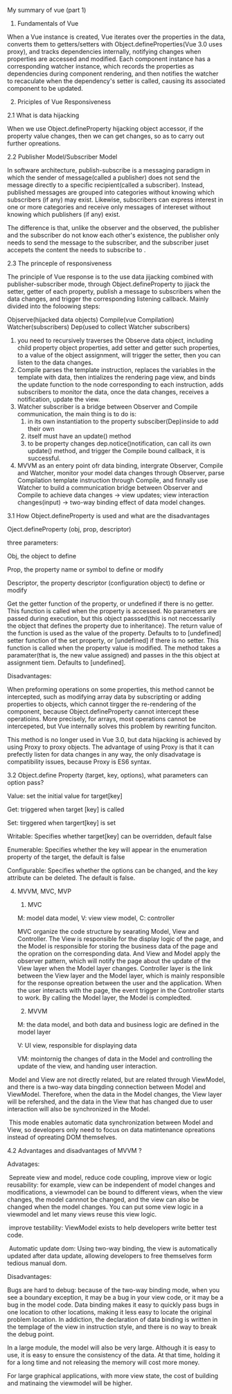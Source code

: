 My summary of vue (part 1)

1. Fundamentals of Vue

When a Vue instance is created, Vue iterates over the properties in the data, converts them to getters/setters with Object.defineProperties(Vue 3.0 uses proxy), and tracks dependencies internally, notifying changes when properties are accessed and modified. Each component instance has a corresponding watcher instance, which records the properties as dependencies during component rendering, and then notifies the watcher to recaculate when the dependency's setter is called, causing its associated component to be updated.



2. Priciples of Vue Responsiveness

2.1 What is data hijacking

When we use Object.defineProperty hijacking object accessor,  if the property value changes, then we can get changes, so as to carry out further opreations.



2.2 Publisher Model/Subscriber Model

In software architecture,  publish-subscribe is a messaging paradigm in which the sender of message(called a publisher) does not send the message directly to a specific recipient(called a subscriber). Instead, published messages are grouped into categories without knowing which subscribers (if any) may exist. Likewise, subscribers can express interest in one or more categories and receive only messages of intereset without knowing which publishers (if any) exist.

The difference is that, unlike the observer and the observed, the publisher and the subscriber do not know each other's existence, the publisher only needs to send the message to the subscriber, and the subscriber juset accepets the content the needs to subscribe to .



2.3 The princeple of responsiveness

The principle of Vue response is to the use data jijacking combined with publisher-subscriber mode,  through Object.defineProperty to jijack the setter, getter of each property, publish a message to subscribers when the data changes, and trigger the corresponding listening callback. Mainly divided into the foloowing steps:

Objserve(hijacked data objects) Compile(vue Compilation) Watcher(subscribers) Dep(used to collect Watcher subscribers)

1. you need to recursively traverses the Observe data object, including child property object properties, add setter and getter such properties, to a value of the object assignment, will trigger the setter, then you can listen to the data changes.
2. Compile parses the template instruction, replaces the variables in the template with data, then intializes the rendering page view, and binds the update function to the node corresponding to each instruction, adds subscribers to monitor the data, once the data changes, receives a notification, update the view.
3. Watcher subscriber is a bridge between Observer and Compile communication, the main thing is to do is:
   1. in its own instantiation to the property subsciber(Dep)inside to add their own
   2. itself must have an update() method
   3. to be property changes dep.notice()notification, can call its own update() method, and trigger the Compile bound callback, it is successful.
4. MVVM as an entery point ofr data binding, intergrate Observer, Compile and Watcher, monitor your model data changes through Observer, parse Compilation template instruction through Compile, and finnally use Watcher to build a communication bridge between Observer and Compile to achieve data changes -> view updates; view interaction changes(input) -> two-way binding effect of data model changes.



3.1 How Object.defineProperty is used and what are the disadvantages

Oject.defineProperty (obj, prop, descriptor)

three parameters: 

Obj, the object to define

Prop, the property name or symbol to define or modify

Descriptor, the property descriptor (configuration object) to define or modify

Get the getter function of the property, or undefined if there is no getter. This function is called when the property is accessed. No parameters are passed during execution, but this object passsed(this is not neccessarily the object that defines the property due to inheritance).  The return value of the function is used as the value of the property. Defaults to to  [undefined] setter function of the set property,  or [undefined] if there is no setter. This function is called when the property value is modified. The method takes a paramater(that is, the new value assigned) and passes in the this object at assignment tiem. Defaults to [undefined].



Disadvantages:

When preforming operations on some properties, this method cannot be intercepted,  such as modifying array data by subscripting or adding properties to objects, which cannot tirgger the re-rendering of the component, because Object.defineProperty cannot intercept these operatioins. More precisely, for arrays, most operations cannot be intercepeted, but Vue internally solves this problem by rewriting funciton.

This method is no longer used in Vue 3.0, but data hijacking is achieved by using Proxy to proxy objects. The advantage of using Proxy is that it can prefectly listen for data changes in any way, the only disadvatage is compatibility issues, because Proxy is ES6 syntax.



3.2 Object.define Property (target, key, options), what parameters can option pass?

Value: set the initial value for target[key]

Get: triggered when target [key] is called

Set: tirggered when targert[key] is set

Writable: Specifies whether target[key] can be overridden, default false

Enumerable: Specifies whether the key will appear in the enumeration property of the target, the default is false

Configurable: Specifies whether the options can be changed, and the key attribute can be deleted. The default is false. 



4. MVVM, MVC, MVP

   1. MVC

   M: model data model, V: view view model, C: controller

   MVC organize the code structure by  searating Model, View and Controller. The View is responsible for the display logic of the page, and the Model is responsible for storing the business data of the page and the opration on the corresponding data. And View and Model apply the observer pattern, which will notify the page about the update of the View layer when the Model layer changes. Controller layer is the link between the View layer and the Model layer, which is mainly responsible for the response opreation between the user and the application. When the user interacts with the page, the event trigger in the Controller starts to work. By calling the Model layer, the Model is compledted.

   	2. MVVM

   M: the data model, and both data and business logic are defined in the model layer

   V: UI view, responsible for displaying data

   VM: mointornig the changes of data in the Model and controlling the update of the view, and handing user interaction.

​		Model and View are not directly related, but are related through ViewModel, and there is a two-way data bingding connection between Model and ViewModel. Therefore, when the data in the Model changes, the View layer will be refershed, and the data in the View that has changed due to user interaction will also be synchronized in the Model.

​	This mode enables automatic data synchronization between Model and View, so developers only need to focus on data matintenance opreations instead of opreating DOM themselves.



4.2 Advantages and disadvantages of MVVM ?

Advatages: 

​	Sepreate view and model, reduce code coupling, improve view or logic reusability: for example, view can be independent of model changes and modifications, a viewmodel can be bound to different views, when the view changes, the model cannnot be changed, and the view can also be changed when the model changes. You can put some view logic in a viewmodel and let many views reuse this view logic.

​	improve testability: ViewModel exists to help developers write better test code.

​	Automatic update dom: Using two-way binding, the view is automatically updated after data update, allowing developers to free themselves form tedious manual dom.



Disadvantages: 

Bugs are hard to debug: because of the two-way binding mode, when you see a boundary exception, it may be a bug in your view code, or it may be a bug in the model code. Data binding makes it easy to quickly pass bugs in one location to other locations, making it less easy to locate the original problem location. In addiction, the declaration of data binding is written in the templage of the view in instruction style, and there is no way to break the debug point.

In a large module, the model will also be very large. Although it is easy to use, it is easy to ensure the consistency of the data. At that time, holding it for a long time and not releasing the memory will cost more money.

For large graphical applications, with more view state, the cost of building and matinaing the viewmodel will be higher.

